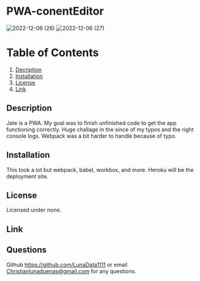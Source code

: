 # PWA-conentEditor


![2022-12-06 (26)](https://user-images.githubusercontent.com/106449993/206080293-6b9d0908-2505-4fe9-8923-33938e6e2d0a.png)
![2022-12-06 (27)](https://user-images.githubusercontent.com/106449993/206080530-c4c142d5-300d-4f8f-8667-6b83c260ca36.png)


# Table of Contents

1. [Decription](descrption)
2. [Installation](installation)
3. [License](license)
4. [Link](link)

## Description

Jate is a PWA. My goal was to finish unfinished code to get the app functioning correctly.
Huge challage in the since of my typos and the right console logs. Webpack was a bit harder to handle because of typo.

## Installation

This took a lot but webpack, babel, workbox, and more. Heroku will be the deployment site.

## License

Licensed under none.

## Link

## Questions

Github https://github.com/LunaData1111 or email Christianlunaduenas@gmail.com for any questions.
